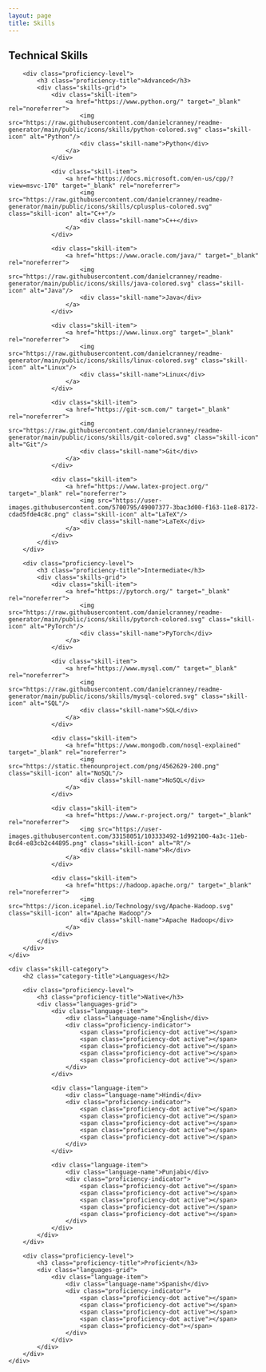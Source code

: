 ```yaml
---
layout: page
title: Skills
---
```


<div class="skills-section">
    <div class="skill-category">
        <h2 class="category-title">Technical Skills</h2>
        
        <div class="proficiency-level">
            <h3 class="proficiency-title">Advanced</h3>
            <div class="skills-grid">
                <div class="skill-item">
                    <a href="https://www.python.org/" target="_blank" rel="noreferrer">
                        <img src="https://raw.githubusercontent.com/danielcranney/readme-generator/main/public/icons/skills/python-colored.svg" class="skill-icon" alt="Python"/>
                        <div class="skill-name">Python</div>
                    </a>
                </div>
                
                <div class="skill-item">
                    <a href="https://docs.microsoft.com/en-us/cpp/?view=msvc-170" target="_blank" rel="noreferrer">
                        <img src="https://raw.githubusercontent.com/danielcranney/readme-generator/main/public/icons/skills/cplusplus-colored.svg" class="skill-icon" alt="C++"/>
                        <div class="skill-name">C++</div>
                    </a>
                </div>

                <div class="skill-item">
                    <a href="https://www.oracle.com/java/" target="_blank" rel="noreferrer">
                        <img src="https://raw.githubusercontent.com/danielcranney/readme-generator/main/public/icons/skills/java-colored.svg" class="skill-icon" alt="Java"/>
                        <div class="skill-name">Java</div>
                    </a>
                </div>

                <div class="skill-item">
                    <a href="https://www.linux.org" target="_blank" rel="noreferrer">
                        <img src="https://raw.githubusercontent.com/danielcranney/readme-generator/main/public/icons/skills/linux-colored.svg" class="skill-icon" alt="Linux"/>
                        <div class="skill-name">Linux</div>
                    </a>
                </div>

                <div class="skill-item">
                    <a href="https://git-scm.com/" target="_blank" rel="noreferrer">
                        <img src="https://raw.githubusercontent.com/danielcranney/readme-generator/main/public/icons/skills/git-colored.svg" class="skill-icon" alt="Git"/>
                        <div class="skill-name">Git</div>
                    </a>
                </div>

                <div class="skill-item">
                    <a href="https://www.latex-project.org/" target="_blank" rel="noreferrer">
                        <img src="https://user-images.githubusercontent.com/5700795/49007377-3bac3d00-f163-11e8-8172-cdad5fde4c8c.png" class="skill-icon" alt="LaTeX"/>
                        <div class="skill-name">LaTeX</div>
                    </a>
                </div>
            </div>
        </div>
        
        <div class="proficiency-level">
            <h3 class="proficiency-title">Intermediate</h3>
            <div class="skills-grid">
                <div class="skill-item">
                    <a href="https://pytorch.org/" target="_blank" rel="noreferrer">
                        <img src="https://raw.githubusercontent.com/danielcranney/readme-generator/main/public/icons/skills/pytorch-colored.svg" class="skill-icon" alt="PyTorch"/>
                        <div class="skill-name">PyTorch</div>
                    </a>
                </div>

                <div class="skill-item">
                    <a href="https://www.mysql.com/" target="_blank" rel="noreferrer">
                        <img src="https://raw.githubusercontent.com/danielcranney/readme-generator/main/public/icons/skills/mysql-colored.svg" class="skill-icon" alt="SQL"/>
                        <div class="skill-name">SQL</div>
                    </a>
                </div>

                <div class="skill-item">
                    <a href="https://www.mongodb.com/nosql-explained" target="_blank" rel="noreferrer">
                        <img src="https://static.thenounproject.com/png/4562629-200.png" class="skill-icon" alt="NoSQL"/>
                        <div class="skill-name">NoSQL</div>
                    </a>
                </div>

                <div class="skill-item">
                    <a href="https://www.r-project.org/" target="_blank" rel="noreferrer">
                        <img src="https://user-images.githubusercontent.com/33158051/103333492-1d992100-4a3c-11eb-8cd4-e83cb2c44895.png" class="skill-icon" alt="R"/>
                        <div class="skill-name">R</div>
                    </a>
                </div>

                <div class="skill-item">
                    <a href="https://hadoop.apache.org/" target="_blank" rel="noreferrer">
                        <img src="https://icon.icepanel.io/Technology/svg/Apache-Hadoop.svg" class="skill-icon" alt="Apache Hadoop"/>
                        <div class="skill-name">Apache Hadoop</div>
                    </a>
                </div>
            </div>
        </div>
    </div>
    
    <div class="skill-category">
        <h2 class="category-title">Languages</h2>
        
        <div class="proficiency-level">
            <h3 class="proficiency-title">Native</h3>
            <div class="languages-grid">
                <div class="language-item">
                    <div class="language-name">English</div>
                    <div class="proficiency-indicator">
                        <span class="proficiency-dot active"></span>
                        <span class="proficiency-dot active"></span>
                        <span class="proficiency-dot active"></span>
                        <span class="proficiency-dot active"></span>
                        <span class="proficiency-dot active"></span>
                    </div>
                </div>

                <div class="language-item">
                    <div class="language-name">Hindi</div>
                    <div class="proficiency-indicator">
                        <span class="proficiency-dot active"></span>
                        <span class="proficiency-dot active"></span>
                        <span class="proficiency-dot active"></span>
                        <span class="proficiency-dot active"></span>
                        <span class="proficiency-dot active"></span>
                    </div>
                </div>

                <div class="language-item">
                    <div class="language-name">Punjabi</div>
                    <div class="proficiency-indicator">
                        <span class="proficiency-dot active"></span>
                        <span class="proficiency-dot active"></span>
                        <span class="proficiency-dot active"></span>
                        <span class="proficiency-dot active"></span>
                        <span class="proficiency-dot active"></span>
                    </div>
                </div>
            </div>
        </div>
        
        <div class="proficiency-level">
            <h3 class="proficiency-title">Proficient</h3>
            <div class="languages-grid">
                <div class="language-item">
                    <div class="language-name">Spanish</div>
                    <div class="proficiency-indicator">
                        <span class="proficiency-dot active"></span>
                        <span class="proficiency-dot active"></span>
                        <span class="proficiency-dot active"></span>
                        <span class="proficiency-dot active"></span>
                        <span class="proficiency-dot"></span>
                    </div>
                </div>
            </div>
        </div>
    </div>
</div>